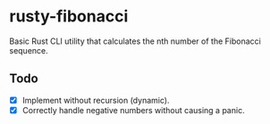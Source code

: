 # rusty-fibonacci
Basic Rust CLI utility that calculates the nth number of the Fibonacci sequence.

## Todo
- [x] Implement without recursion (dynamic).
- [x] Correctly handle negative numbers without causing a panic.